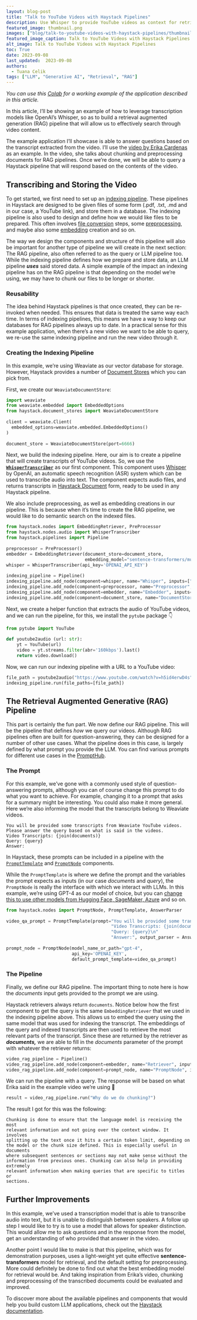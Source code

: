 ```yaml
---
layout: blog-post
title: "Talk to YouTube Videos with Haystack Pipelines"
description: Use Whisper to provide YouTube videos as context for retrieval augmented generation
featured_image: thumbnail.png
images: ["blog/talk-to-youtube-videos-with-haystack-pipelines/thumbnail.png"]
featured_image_caption: Talk to YouTube Videos with Haystack Pipelines
alt_image: Talk to YouTube Videos with Haystack Pipelines
toc: True
date: 2023-09-08
last_updated:  2023-09-08
authors:
  - Tuana Celik
tags: ["LLM", "Generative AI", "Retrieval", "RAG"]
---
```



_You can use this_ [_Colab_](https://colab.research.google.com/drive/1sZM5Y1NkPOy3y8HCsecsmhjImrARIVru?usp=sharing) _for a working example of the application described in this article._

In this article, I’ll be showing an example of how to leverage transcription models like OpenAI’s Whisper, so as to build a retrieval augmented generation (RAG) pipeline that will allow us to effectively search through video content.

The example application I’ll showcase is able to answer questions based on the transcript extracted from the video. I’ll use the [video by Erika Cardenas](https://www.youtube.com/watch?v=h5id4erwD4s) as an example. In the video, she talks about chunking and preprocessing documents for RAG pipelines. Once we’re done, we will be able to query a Haystack pipeline that will respond based on the contents of the video.

## Transcribing and Storing the Video

To get started, we first need to set up an [indexing pipeline](https://docs.haystack.deepset.ai/docs/pipelines#indexing-pipelines). These pipelines in Haystack are designed to be given files of some form (.pdf, .txt, .md and in our case, a YouTube link), and store them in a database. The indexing pipeline is also used to design and define how we would like files to be prepared. This often involves [file conversion](https://docs.haystack.deepset.ai/docs/file_converters) steps, some [preprocessing](https://docs.haystack.deepset.ai/docs/preprocessor), and maybe also some [embedding](https://docs.haystack.deepset.ai/docs/retriever#embedding-retrieval-recommended) creation and so on.

The way we design the components and structure of this pipeline will also be important for another type of pipeline we will create in the next section: The RAG pipeline, also often referred to as the query or LLM pipeline too. While the indexing pipeline defines how we prepare and store data, an LLM pipeline **_uses_** said stored data. A simple example of the impact an indexing pipeline has on the RAG pipeline is that depending on the model we’re using, we may have to chunk our files to be longer or shorter.

### Reusability

The idea behind Haystack pipelines is that once created, they can be re-invoked when needed. This ensures that data is treated the same way each time. In terms of indexing pipelines, this means we have a way to keep our databases for RAG pipelines always up to date. In a practical sense for this example application, when there’s a new video we want to be able to query, we re-use the same indexing pipeline and run the new video through it.

### Creating the Indexing Pipeline

In this example, we’re using Weaviate as our vector database for storage. However, Haystack provides a number of [Document Stores](https://haystack.deepset.ai/integrations?type=Document+Store) which you can pick from.

First, we create our `WeaviateDocumentStore`:
```python
import weaviate  
from weaviate.embedded import EmbeddedOptions  
from haystack.document_stores import WeaviateDocumentStore  
  
client = weaviate.Client(  
  embedded_options=weaviate.embedded.EmbeddedOptions()  
)  
  
document_store = WeaviateDocumentStore(port=6666)
```
Next, we build the indexing pipeline. Here, our aim is to create a pipeline that will create transcripts of YouTube videos. So, we use the [**`WhisperTranscriber`**](https://docs.haystack.deepset.ai/docs/whisper_transcriber) as our first component. This component uses [Whisper](https://openai.com/research/whisper) by OpenAI, an automatic speech recognition (ASR) system which can be used to transcribe audio into text. The component expects audio files, and returns transcripts in [Haystack Document](https://docs.haystack.deepset.ai/docs/documents_answers_labels) form, ready to be used in any Haystack pipeline.

We also include preprocessing, as well as embedding creations in our pipeline. This is because when it’s time to create the RAG pipeline, we would like to do semantic search on the indexed files.
```python
from haystack.nodes import EmbeddingRetriever, PreProcessor  
from haystack.nodes.audio import WhisperTranscriber  
from haystack.pipelines import Pipeline  
  
preprocessor = PreProcessor()  
embedder = EmbeddingRetriever(document_store=document_store,   
                              embedding_model="sentence-transformers/multi-qa-mpnet-base-dot-v1")  
whisper = WhisperTranscriber(api_key='OPENAI_API_KEY')  
  
indexing_pipeline = Pipeline()  
indexing_pipeline.add_node(component=whisper, name="Whisper", inputs=["File"])  
indexing_pipeline.add_node(component=preprocessor, name="Preprocessor", inputs=["Whisper"])  
indexing_pipeline.add_node(component=embedder, name="Embedder", inputs=["Preprocessor"])  
indexing_pipeline.add_node(component=document_store, name="DocumentStore", inputs=["Embedder"])
```
Next, we create a helper function that extracts the audio of YouTube videos, and we can run the pipeline, for this, we install the `pytube` package 👇
```python
from pytube import YouTube  
  
def youtube2audio (url: str):  
    yt = YouTube(url)  
    video = yt.streams.filter(abr='160kbps').last()  
    return video.download()
```
Now, we can run our indexing pipeline with a URL to a YouTube video:
```python
file_path = youtube2audio("https://www.youtube.com/watch?v=h5id4erwD4s")  
indexing_pipeline.run(file_paths=[file_path])
```
## The Retrieval Augmented Generative (RAG) Pipeline

This part is certainly the fun part. We now define our RAG pipeline. This will be the pipeline that defines _how_ we query our videos. Although RAG pipelines often are built for question-answering, they can be designed for a number of other use cases. What the pipeline does in this case, is largely defined by what prompt you provide the LLM. You can find various prompts for different use cases in the [PromptHub](https://prompthub.deepset.ai/).

### The Prompt

For this example, we’ve gone with a commonly used style of question-answering prompts, although you can of course change this prompt to do what you want to achieve. For example, changing it to a prompt that asks for a summary might be interesting. You could also make it more general. Here we’re also informing the model that the transcripts belong to Weaviate videos.
```
You will be provided some transcripts from Weaviate YouTube videos.   
Please answer the query based on what is said in the videos.  
Video Transcripts: {join(documents)}  
Query: {query}  
Answer:
```
In Haystack, these prompts can be included in a pipeline with the [`PromptTemplate`](https://docs.haystack.deepset.ai/docs/prompt_node#prompttemplates) and [`PromptNode`](https://docs.haystack.deepset.ai/docs/prompt_node) components.

While the `PromptTemplate` is where we define the prompt and the variables the prompt expects as inputs (in our case _documents_ and _query_), the `PromptNode` is really the interface with which we interact with LLMs. In this example, we’re using GPT-4 as our model of choice, but you can [change this to use other models from Hugging Face, SageMaker, Azure](https://docs.haystack.deepset.ai/docs/prompt_node#models) and so on.
```python
from haystack.nodes import PromptNode, PromptTemplate, AnswerParser  
  
video_qa_prompt = PromptTemplate(prompt="You will be provided some transcripts from Weaviate YouTube videos. Please answer the query based on what is said in the videos.\n"  
                                        "Video Transcripts: {join(documents)}\n"  
                                        "Query: {query}\n"  
                                        "Answer:", output_parser = AnswerParser())  
  
prompt_node = PromptNode(model_name_or_path="gpt-4", 
                         api_key='OPENAI_KEY', 
                         default_prompt_template=video_qa_prompt)
```
### The Pipeline

Finally, we define our RAG pipeline. The important thing to note here is how the _documents_ input gets provided to the prompt we are using.

Haystack retrievers always return `documents`. Notice below how the first component to get the query is the same `EmbeddingRetriever` that we used in the indexing pipeline above. This allows us to embed the query using the same model that was used for indexing the transcript. The embeddings of the query and indexed transcripts are then used to retrieve the most relevant parts of the transcript. Since these are returned by the retriever as **_documents,_** we are able to fill in the _documents_ parameter of the prompt with whatever the retriever returns:
```python
video_rag_pipeline = Pipeline()  
video_rag_pipeline.add_node(component=embedder, name="Retriever", inputs=["Query"])  
video_rag_pipeline.add_node(component=prompt_node, name="PromptNode", inputs=["Retriever"])
```
We can run the pipeline with a query. The response will be based on what Erika said in the example video we’re using 🤗
```python
result = video_rag_pipeline.run("Why do we do chunking?")
```
The result I got for this was the following:
```
Chunking is done to ensure that the language model is receiving the most   
relevant information and not going over the context window. It involves   
splitting up the text once it hits a certain token limit, depending on   
the model or the chunk size defined. This is especially useful in documents   
where subsequent sentences or sections may not make sense without the   
information from previous ones. Chunking can also help in providing extremely   
relevant information when making queries that are specific to titles or   
sections.
```
## Further Improvements

In this example, we’ve used a transcription model that is able to transcribe audio into text, but it is unable to distinguish between speakers. A follow up step I would like to try is to use a model that allows for speaker distinction. This would allow me to ask questions and in the response from the model, get an understanding of who provided that answer in the video.

Another point I would like to make is that this pipeline, which was for demonstration purposes, uses a light-weight yet quite effective **sentence-transformers** model for retrieval, and the default setting for preprocessing. More could definitely be done to find out what the best embedding model for retrieval would be. And taking inspiration from Erika’s video, chunking and preprocessing of the transcribed documents could be evaluated and improved.

To discover more about the available pipelines and components that would help you build custom LLM applications, check out the [Haystack documentation](https://docs.haystack.deepset.ai/).